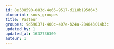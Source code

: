 ```yaml
---
id: 8e538590-083d-4e65-9517-d118b195d643
blueprint: sous_groupes
title: Pasteur
groupes: 9d590371-400c-407e-b24a-284843014b3c
updated_by: 1
updated_at: 1632736309
auteur: 1
---
```

